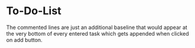 # To-Do-List
The commented lines are just an additional baseline that would appear at the very bottom of every entered task which gets appended when clicked on add button.
